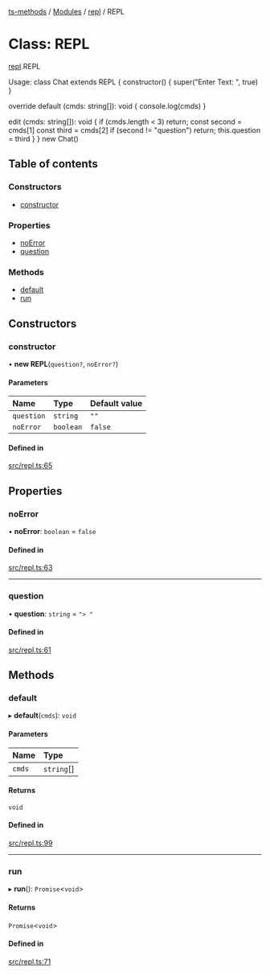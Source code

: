 [ts-methods](../README.md) / [Modules](../modules.md) / [repl](../modules/repl.md) / REPL

# Class: REPL

[repl](../modules/repl.md).REPL

Usage:
class Chat extends REPL {
constructor() {
super("Enter Text: ", true)
}

override default (cmds: string[]): void {
console.log(cmds)
}

edit (cmds: string[]): void {
if (cmds.length < 3) return;
const second = cmds[1]
const third = cmds[2]
if (second != "question") return;
this.question = third
}
}
new Chat()

## Table of contents

### Constructors

- [constructor](repl.REPL.md#constructor)

### Properties

- [noError](repl.REPL.md#noerror)
- [question](repl.REPL.md#question)

### Methods

- [default](repl.REPL.md#default)
- [run](repl.REPL.md#run)

## Constructors

### constructor

• **new REPL**(`question?`, `noError?`)

#### Parameters

| Name       | Type      | Default value |
| :--------- | :-------- | :------------ |
| `question` | `string`  | `""`          |
| `noError`  | `boolean` | `false`       |

#### Defined in

[src/repl.ts:65](https://github.com/jonathanchowjh/ts-utils/blob/e040cfc/src/repl.ts#L65)

## Properties

### noError

• **noError**: `boolean` = `false`

#### Defined in

[src/repl.ts:63](https://github.com/jonathanchowjh/ts-utils/blob/e040cfc/src/repl.ts#L63)

---

### question

• **question**: `string` = `"> "`

#### Defined in

[src/repl.ts:61](https://github.com/jonathanchowjh/ts-utils/blob/e040cfc/src/repl.ts#L61)

## Methods

### default

▸ **default**(`cmds`): `void`

#### Parameters

| Name   | Type       |
| :----- | :--------- |
| `cmds` | `string`[] |

#### Returns

`void`

#### Defined in

[src/repl.ts:99](https://github.com/jonathanchowjh/ts-utils/blob/e040cfc/src/repl.ts#L99)

---

### run

▸ **run**(): `Promise`<`void`\>

#### Returns

`Promise`<`void`\>

#### Defined in

[src/repl.ts:71](https://github.com/jonathanchowjh/ts-utils/blob/e040cfc/src/repl.ts#L71)
